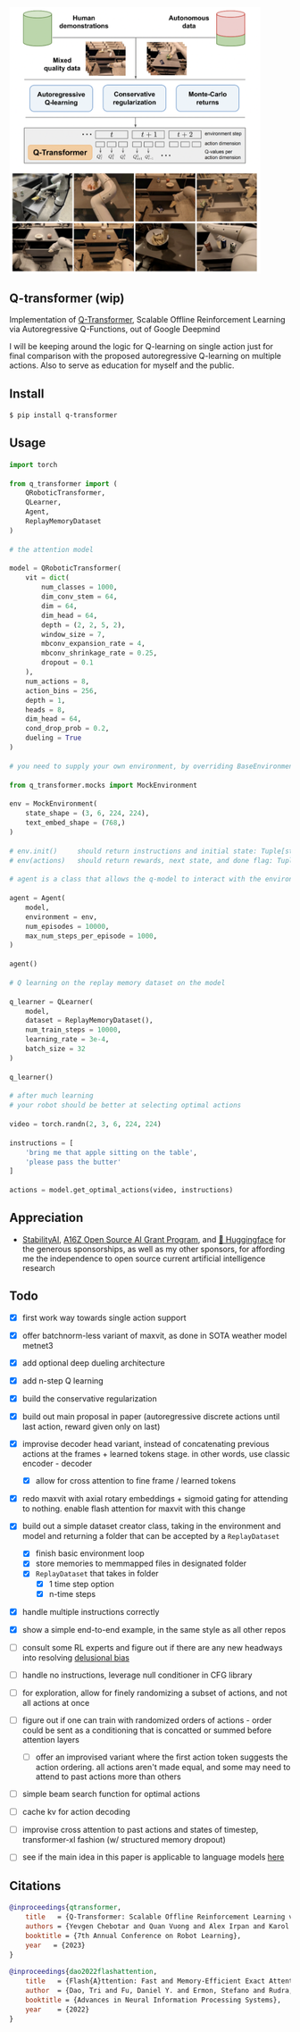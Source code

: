 <img src="./q-transformer.png" width="450px"></img>

## Q-transformer (wip)

Implementation of <a href="https://qtransformer.github.io/">Q-Transformer</a>, Scalable Offline Reinforcement Learning via Autoregressive Q-Functions, out of Google Deepmind

I will be keeping around the logic for Q-learning on single action just for final comparison with the proposed autoregressive Q-learning on multiple actions. Also to serve as education for myself and the public.

## Install

```bash
$ pip install q-transformer
```

## Usage

```python
import torch

from q_transformer import (
    QRoboticTransformer,
    QLearner,
    Agent,
    ReplayMemoryDataset
)

# the attention model

model = QRoboticTransformer(
    vit = dict(
        num_classes = 1000,
        dim_conv_stem = 64,
        dim = 64,
        dim_head = 64,
        depth = (2, 2, 5, 2),
        window_size = 7,
        mbconv_expansion_rate = 4,
        mbconv_shrinkage_rate = 0.25,
        dropout = 0.1
    ),
    num_actions = 8,
    action_bins = 256,
    depth = 1,
    heads = 8,
    dim_head = 64,
    cond_drop_prob = 0.2,
    dueling = True
)

# you need to supply your own environment, by overriding BaseEnvironment

from q_transformer.mocks import MockEnvironment

env = MockEnvironment(
    state_shape = (3, 6, 224, 224),
    text_embed_shape = (768,)
)

# env.init()     should return instructions and initial state: Tuple[str, Tensor[*state_shape]]
# env(actions)   should return rewards, next state, and done flag: Tuple[Tensor[()], Tensor[*state_shape], Tensor[()]]

# agent is a class that allows the q-model to interact with the environment to generate a replay memory dataset for learning

agent = Agent(
    model,
    environment = env,
    num_episodes = 10000,
    max_num_steps_per_episode = 1000,
)

agent()

# Q learning on the replay memory dataset on the model

q_learner = QLearner(
    model,
    dataset = ReplayMemoryDataset(),
    num_train_steps = 10000,
    learning_rate = 3e-4,
    batch_size = 32
)

q_learner()

# after much learning
# your robot should be better at selecting optimal actions

video = torch.randn(2, 3, 6, 224, 224)

instructions = [
    'bring me that apple sitting on the table',
    'please pass the butter'
]

actions = model.get_optimal_actions(video, instructions)

```

## Appreciation

- <a href="https://stability.ai/">StabilityAI</a>, <a href="https://a16z.com/supporting-the-open-source-ai-community/">A16Z Open Source AI Grant Program</a>, and <a href="https://huggingface.co/">🤗 Huggingface</a> for the generous sponsorships, as well as my other sponsors, for affording me the independence to open source current artificial intelligence research

## Todo

- [x] first work way towards single action support
- [x] offer batchnorm-less variant of maxvit, as done in SOTA weather model metnet3
- [x] add optional deep dueling architecture
- [x] add n-step Q learning
- [x] build the conservative regularization
- [x] build out main proposal in paper (autoregressive discrete actions until last action, reward given only on last)
- [x] improvise decoder head variant, instead of concatenating previous actions at the frames + learned tokens stage. in other words, use classic encoder - decoder
    - [x] allow for cross attention to fine frame / learned tokens
- [x] redo maxvit with axial rotary embeddings + sigmoid gating for attending to nothing. enable flash attention for maxvit with this change
- [x] build out a simple dataset creator class, taking in the environment and model and returning a folder that can be accepted by a `ReplayDataset`
    - [x] finish basic environment loop
    - [x] store memories to memmapped files in designated folder
    - [x] `ReplayDataset` that takes in folder
        - [x] 1 time step option
        - [x] n-time steps
- [x] handle multiple instructions correctly
- [x] show a simple end-to-end example, in the same style as all other repos


- [ ] consult some RL experts and figure out if there are any new headways into resolving <a href="https://www.cs.toronto.edu/~cebly/Papers/CONQUR_ICML_2020_camera_ready.pdf">delusional bias</a>
- [ ] handle no instructions, leverage null conditioner in CFG library
- [ ] for exploration, allow for finely randomizing a subset of actions, and not all actions at once
- [ ] figure out if one can train with randomized orders of actions - order could be sent as a conditioning that is concatted or summed before attention layers
    - [ ] offer an improvised variant where the first action token suggests the action ordering. all actions aren't made equal, and some may need to attend to past actions more than others
- [ ] simple beam search function for optimal actions
- [ ] cache kv for action decoding
- [ ] improvise cross attention to past actions and states of timestep, transformer-xl fashion (w/ structured memory dropout)
- [ ] see if the main idea in this paper is applicable to language models <a href="https://github.com/lucidrains/llama-qrlhf">here</a>

## Citations

```bibtex
@inproceedings{qtransformer,
    title   = {Q-Transformer: Scalable Offline Reinforcement Learning via Autoregressive Q-Functions},
    authors = {Yevgen Chebotar and Quan Vuong and Alex Irpan and Karol Hausman and Fei Xia and Yao Lu and Aviral Kumar and Tianhe Yu and Alexander Herzog and Karl Pertsch and Keerthana Gopalakrishnan and Julian Ibarz and Ofir Nachum and Sumedh Sontakke and Grecia Salazar and Huong T Tran and Jodilyn Peralta and Clayton Tan and Deeksha Manjunath and Jaspiar Singht and Brianna Zitkovich and Tomas Jackson and Kanishka Rao and Chelsea Finn and Sergey Levine},
    booktitle = {7th Annual Conference on Robot Learning},
    year   = {2023}
}
```

```bibtex
@inproceedings{dao2022flashattention,
    title   = {Flash{A}ttention: Fast and Memory-Efficient Exact Attention with {IO}-Awareness},
    author  = {Dao, Tri and Fu, Daniel Y. and Ermon, Stefano and Rudra, Atri and R{\'e}, Christopher},
    booktitle = {Advances in Neural Information Processing Systems},
    year    = {2022}
}
```
